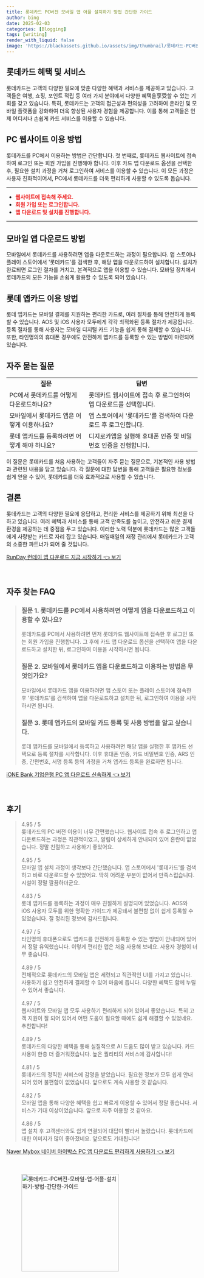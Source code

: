 ```yaml
---
title: 롯데카드 PC버전 모바일 앱 어플 설치하기 방법 간단한 가이드
author: bing
date: 2025-02-03
categories: [Blogging]
tags: [writing]
render_with_liquid: false
image: 'https://blackassets.github.io/assets/img/thumbnail/롯데카드-PC버전-모바일-앱-어플-설치하기-방법-간단한-가이드.webp'
---
```



<h2 id='롯데카드 혜택 및 서비스'>롯데카드 혜택 및 서비스</h2>

<p>롯데카드는 고객의 다양한 필요에 맞춘 다양한 혜택과 서비스를 제공하고 있습니다. 고객들은 여행, 쇼핑, 포인트 적립 등 여러 가지 분야에서 다양한 혜택을享受할 수 있는 기회를 갖고 있습니다. 특히, 롯데카드는 고객의 접근성과 편의성을 고려하여 온라인 및 모바일 플랫폼을 강화하여 더욱 향상된 사용자 경험을 제공합니다. 이를 통해 고객들은 언제 어디서나 손쉽게 카드 서비스를 이용할 수 있습니다.</p>

<h2 id='PC 웹사이트 이용 방법'>PC 웹사이트 이용 방법</h2>

<p>롯데카드를 PC에서 이용하는 방법은 간단합니다. 첫 번째로, 롯데카드 웹사이트에 접속하여 로그인 또는 회원 가입을 진행해야 합니다. 이후 카드 앱 다운로드 옵션을 선택한 후, 필요한 설치 과정을 거쳐 로그인하여 서비스를 이용할 수 있습니다. 이 모든 과정은 사용자 친화적이어서, PC에서 롯데카드를 더욱 편리하게 사용할 수 있도록 돕습니다.</p>

<hr />

<ul>
    <li><b><span style="color: #ee2323;">웹사이트에 접속해 주세요.</span></b></li>
    <li><b><span style="color: #ee2323;">회원 가입 또는 로그인합니다.</span></b></li>
    <li><b><span style="color: #ee2323;">앱 다운로드 및 설치를 진행합니다.</span></b></li>
</ul>

<hr />

<h2 id='모바일 앱 다운로드 방법'>모바일 앱 다운로드 방법</h2>

<p>모바일에서 롯데카드를 사용하려면 앱을 다운로드하는 과정이 필요합니다. 앱 스토어나 플레이 스토어에서 '롯데카드'를 검색한 후, 해당 앱을 다운로드하여 설치합니다. 설치가 완료되면 로그인 절차를 거치고, 본격적으로 앱을 이용할 수 있습니다. 모바일 장치에서 롯데카드의 모든 기능을 손쉽게 활용할 수 있도록 되어 있습니다.</p>

<h2 id='롯데 앱카드 이용 방법'>롯데 앱카드 이용 방법</h2>

<p>롯데 앱카드는 모바일 결제를 지원하는 편리한 카드로, 여러 절차를 통해 안전하게 등록할 수 있습니다. AOS 및 iOS 사용자 모두에게 각각 최적화된 등록 절차가 제공됩니다. 등록 절차를 통해 사용자는 모바일 디지털 카드 기능을 쉽게 통해 결제할 수 있습니다. 또한, 타인명의의 휴대폰 경우에도 안전하게 앱카드를 등록할 수 있는 방법이 마련되어 있습니다.</p>

<h2 id='자주 묻는 질문'>자주 묻는 질문</h2>

<table>
    <tr>
        <td style="text-align: center; height: 17px;"><b>질문</b></td>
        <td style="text-align: center; height: 17px;"><b>답변</b></td>
    </tr>
    <tr>
        <td>PC에서 롯데카드를 어떻게 다운로드하나요?</td>
        <td>롯데카드 웹사이트에 접속 후 로그인하여 앱 다운로드를 선택합니다.</td>
    </tr>
    <tr>
        <td>모바일에서 롯데카드 앱은 어떻게 이용하나요?</td>
        <td>앱 스토어에서 '롯데카드'를 검색하여 다운로드 후 로그인합니다.</td>
    </tr>
    <tr>
        <td>롯데 앱카드를 등록하려면 어떻게 해야 하나요?</td>
        <td>디지로카앱을 실행해 휴대폰 인증 및 비밀번호 인증을 진행합니다.</td>
    </tr>
</table>

<p>이 질문은 롯데카드를 처음 사용하는 고객들이 자주 묻는 질문으로, 기본적인 사용 방법과 관련된 내용을 담고 있습니다. 각 질문에 대한 답변을 통해 고객들은 필요한 정보를 쉽게 얻을 수 있어, 롯데카드를 더욱 효과적으로 사용할 수 있습니다.</p>

<h2 id='결론'>결론</h2>

<p>롯데카드는 고객의 다양한 필요에 응답하고, 편리한 서비스를 제공하기 위해 최선을 다하고 있습니다. 여러 혜택과 서비스를 통해 고객 만족도를 높이고, 안전하고 쉬운 결제 환경을 제공하는 데 중점을 두고 있습니다. 이러한 노력 덕분에 롯데카드는 많은 고객들에게 사랑받는 카드로 자리 잡고 있습니다. 매일매일의 재정 관리에서 롯데카드가 고객의 소중한 파트너가 되어 줄 것입니다.</p>


<p><a class="click-button" title="RunDay 런데이 앱 다운로드 지금 시작하기" href="https://blackassets.github.io/posts/RunDay-%EB%9F%B0%EB%8D%B0%EC%9D%B4-%EC%95%B1-%EB%8B%A4%EC%9A%B4%EB%A1%9C%EB%93%9C-%EC%A7%80%EA%B8%88-%EC%8B%9C%EC%9E%91%ED%95%98%EA%B8%B0/" rel="dofollow">RunDay 런데이 앱 다운로드 지금 시작하기 👈 보기</a></p><br>
<h2 id='자주_찾는_FAQ'>자주 찾는 FAQ</h2>
<div itemscope="" itemtype="https://schema.org/FAQPage"> 
<blockquote> 
<div itemscope="" itemprop="mainEntity" itemtype="https://schema.org/Question"> 
<h3 itemprop="name">질문 1. 롯데카드를 PC에서 사용하려면 어떻게 앱을 다운로드하고 이용할 수 있나요?</h3> 
<div itemscope="" itemprop="acceptedAnswer" itemtype="https://schema.org/Answer"> 
<span itemprop="text"> 
<p>롯데카드를 PC에서 사용하려면 먼저 롯데카드 웹사이트에 접속한 후 로그인 또는 회원 가입을 진행합니다. 그 후에 카드 앱 다운로드 옵션을 선택하여 앱을 다운로드하고 설치한 뒤, 로그인하여 이용을 시작하시면 됩니다.</p> 
</span> 
</div> 
</div> 

<div itemscope="" itemprop="mainEntity" itemtype="https://schema.org/Question"> 
<h3 itemprop="name">질문 2. 모바일에서 롯데카드 앱을 다운로드하고 이용하는 방법은 무엇인가요?</h3> 
<div itemscope="" itemprop="acceptedAnswer" itemtype="https://schema.org/Answer"> 
<span itemprop="text"> 
<p>모바일에서 롯데카드 앱을 이용하려면 앱 스토어 또는 플레이 스토어에 접속한 후 '롯데카드'를 검색하여 앱을 다운로드하고 설치한 뒤, 로그인하여 이용을 시작하시면 됩니다.</p> 
</span> 
</div> 
</div> 

<div itemscope="" itemprop="mainEntity" itemtype="https://schema.org/Question"> 
<h3 itemprop="name">질문 3. 롯데 앱카드의 모바일 카드 등록 및 사용 방법을 알고 싶습니다.</h3> 
<div itemscope="" itemprop="acceptedAnswer" itemtype="https://schema.org/Answer"> 
<span itemprop="text"> 
<p>롯데 앱카드를 모바일에서 등록하고 사용하려면 해당 앱을 실행한 후 앱카드 선택으로 등록 절차를 시작합니다. 이후 휴대폰 인증, 카드 비밀번호 인증, ARS 인증, 간편번호, 서명 등록 등의 과정을 거쳐 앱카드 등록을 완료하면 됩니다.</p> 
</span> 
</div> 
</div> 

</blockquote> 
</div>
<p><a class="click-button" title="iONE Bank 기업은행 PC 앱 다운로드 신속하게" href="https://blackassets.github.io/posts/iONE-Bank-%EA%B8%B0%EC%97%85%EC%9D%80%ED%96%89-PC-%EC%95%B1-%EB%8B%A4%EC%9A%B4%EB%A1%9C%EB%93%9C-%EC%8B%A0%EC%86%8D%ED%95%98%EA%B2%8C/" rel="dofollow">iONE Bank 기업은행 PC 앱 다운로드 신속하게 👈 보기</a></p><br>
<h2 id='후기'>후기</h2>
<div itemscope itemtype="https://schema.org/Product">
  <blockquote>
  <div itemprop="review" itemscope itemtype="https://schema.org/Review">
      <div itemprop="reviewRating" itemscope itemtype="https://schema.org/Rating"> <span itemprop="ratingValue">4.95</span> / <span itemprop="bestRating">5</span> </div>
      <span itemprop="reviewBody">롯데카드의 PC 버전 이용이 너무 간편했습니다. 웹사이트 접속 후 로그인하고 앱 다운로드하는 과정은 직관적이었고, 알림이 상세하게 안내되어 있어 혼란이 없었습니다. 정말 친절하고 사용하기 좋았어요.</span>
  </div>
  <br>
  <div itemprop="review" itemscope itemtype="https://schema.org/Review">
      <div itemprop="reviewRating" itemscope itemtype="https://schema.org/Rating"> <span itemprop="ratingValue">4.95</span> / <span itemprop="bestRating">5</span> </div>
      <span itemprop="reviewBody">모바일 앱 설치 과정이 생각보다 간단했습니다. 앱 스토어에서 '롯데카드'를 검색하고 바로 다운로드할 수 있었어요. 딱히 어려운 부분이 없어서 만족스럽습니다. 시설이 정말 깔끔하더군요.</span>
  </div>
  <br>
  <div itemprop="review" itemscope itemtype="https://schema.org/Review">
      <div itemprop="reviewRating" itemscope itemtype="https://schema.org/Rating"> <span itemprop="ratingValue">4.83</span> / <span itemprop="bestRating">5</span> </div>
      <span itemprop="reviewBody">롯데 앱카드를 등록하는 과정이 매우 친절하게 설명되어 있었습니다. AOS와 iOS 사용자 모두를 위한 명확한 가이드가 제공돼서 불편함 없이 쉽게 등록할 수 있었습니다. 잘 정리된 정보에 감사드립니다.</span>
  </div>
  <br>
  <div itemprop="review" itemscope itemtype="https://schema.org/Review">
      <div itemprop="reviewRating" itemscope itemtype="https://schema.org/Rating"> <span itemprop="ratingValue">4.97</span> / <span itemprop="bestRating">5</span> </div>
      <span itemprop="reviewBody">타인명의 휴대폰으로도 앱카드를 안전하게 등록할 수 있는 방법이 안내되어 있어서 정말 유익했습니다. 이렇게 편리한 앱은 처음 사용해 보네요. 사용자 경험이 너무 좋습니다.</span>
  </div>
  <br>
  <div itemprop="review" itemscope itemtype="https://schema.org/Review">
      <div itemprop="reviewRating" itemscope itemtype="https://schema.org/Rating"> <span itemprop="ratingValue">4.89</span> / <span itemprop="bestRating">5</span> </div>
      <span itemprop="reviewBody">전체적으로 롯데카드의 모바일 앱은 세련되고 직관적인 UI를 가지고 있습니다. 사용하기 쉽고 안전하게 결제할 수 있어 마음에 듭니다. 다양한 혜택도 함께 누릴 수 있어서 좋습니다.</span>
  </div>
  <br>
  <div itemprop="review" itemscope itemtype="https://schema.org/Review">
      <div itemprop="reviewRating" itemscope itemtype="https://schema.org/Rating"> <span itemprop="ratingValue">4.97</span> / <span itemprop="bestRating">5</span> </div>
      <span itemprop="reviewBody">웹사이트와 모바일 앱 모두 사용하기 편리하게 되어 있어서 좋았습니다. 특히 고객 지원이 잘 되어 있어서 어떤 도움이 필요할 때에도 쉽게 해결할 수 있었네요. 추천합니다!</span>
  </div>
  <br>
  <div itemprop="review" itemscope itemtype="https://schema.org/Review">
      <div itemprop="reviewRating" itemscope itemtype="https://schema.org/Rating"> <span itemprop="ratingValue">4.89</span> / <span itemprop="bestRating">5</span> </div>
      <span itemprop="reviewBody">롯데카드의 다양한 혜택을 통해 실질적으로 AI 도움도 많이 받고 있습니다. 카드 사용이 한층 더 즐거워졌습니다. 높은 퀄리티의 서비스에 감사합니다!</span>
  </div>
  <br>
  <div itemprop="review" itemscope itemtype="https://schema.org/Review">
      <div itemprop="reviewRating" itemscope itemtype="https://schema.org/Rating"> <span itemprop="ratingValue">4.81</span> / <span itemprop="bestRating">5</span> </div>
      <span itemprop="reviewBody">롯데카드의 정직한 서비스에 감명을 받았습니다. 필요한 정보가 모두 쉽게 안내되어 있어 불편함이 없었습니다. 앞으로도 계속 사용할 것 같습니다.</span>
  </div>
  <br>
  <div itemprop="review" itemscope itemtype="https://schema.org/Review">
      <div itemprop="reviewRating" itemscope itemtype="https://schema.org/Rating"> <span itemprop="ratingValue">4.82</span> / <span itemprop="bestRating">5</span> </div>
      <span itemprop="reviewBody">모바일 앱을 통해 다양한 혜택을 쉽고 빠르게 이용할 수 있어서 정말 좋습니다. 서비스가 기대 이상이었습니다. 앞으로 자주 이용할 것 같아요.</span>
  </div>
  <br>
  <div itemprop="review" itemscope itemtype="https://schema.org/Review">
      <div itemprop="reviewRating" itemscope itemtype="https://schema.org/Rating"> <span itemprop="ratingValue">4.86</span> / <span itemprop="bestRating">5</span> </div>
      <span itemprop="reviewBody">앱 설치 후 고객센터와도 쉽게 연결되어 대답이 빨라서 놀랐습니다. 롯데카드에 대한 이미지가 많이 좋아졌네요. 앞으로도 기대됩니다!</span>
  </div>
  </blockquote>
</div>
<p><a class="click-button" title="Naver Mybox 네이버 마이박스 PC 앱 다운로드 편리하게 사용하기" href="https://blackassets.github.io/posts/Naver-Mybox-%EB%84%A4%EC%9D%B4%EB%B2%84-%EB%A7%88%EC%9D%B4%EB%B0%95%EC%8A%A4-PC-%EC%95%B1-%EB%8B%A4%EC%9A%B4%EB%A1%9C%EB%93%9C-%ED%8E%B8%EB%A6%AC%ED%95%98%EA%B2%8C-%EC%82%AC%EC%9A%A9%ED%95%98%EA%B8%B0/" rel="dofollow">Naver Mybox 네이버 마이박스 PC 앱 다운로드 편리하게 사용하기 👈 보기</a></p><br>
<figure class="image"><img src="https://blackassets.github.io/assets/img/thumbnail/롯데카드-PC버전-모바일-앱-어플-설치하기-방법-간단한-가이드.webp" alt="롯데카드-PC버전-모바일-앱-어플-설치하기-방법-간단한-가이드" width="256" height="256"></figure>